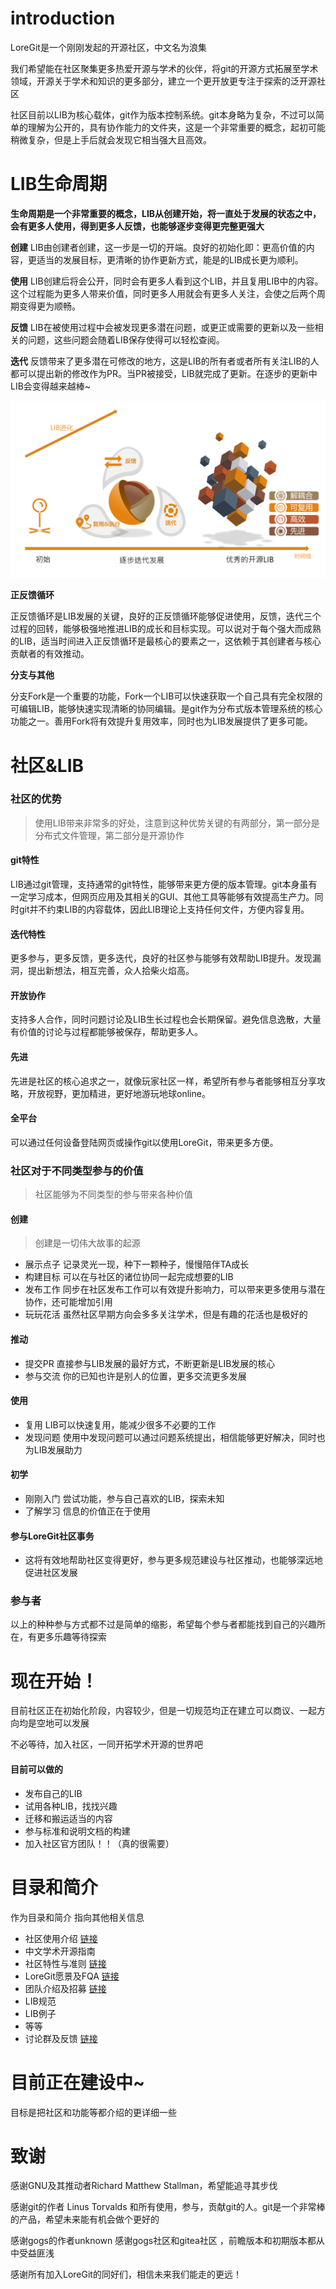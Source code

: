 # introduction

LoreGit是一个刚刚发起的开源社区，中文名为浪集

我们希望能在社区聚集更多热爱开源与学术的伙伴，将git的开源方式拓展至学术领域，开源关于学术和知识的更多部分，建立一个更开放更专注于探索的泛开源社区

社区目前以LIB为核心载体，git作为版本控制系统。git本身略为复杂，不过可以简单的理解为公开的，具有协作能力的文件夹，这是一个非常重要的概念，起初可能稍微复杂，但是上手后就会发现它相当强大且高效。

# LIB生命周期       

 **生命周期是一个非常重要的概念，LIB从创建开始，将一直处于发展的状态之中，会有更多人使用，得到更多人反馈，也能够逐步变得更完整更强大**

**创建**  LIB由创建者创建，这一步是一切的开端。良好的初始化即：更高价值的内容，更适当的发展目标，更清晰的协作更新方式，能是的LIB成长更为顺利。

**使用**  LIB创建后将会公开，同时会有更多人看到这个LIB，并且复用LIB中的内容。这个过程能为更多人带来价值，同时更多人用就会有更多人关注，会使之后两个周期变得更为顺畅。

**反馈**  LIB在被使用过程中会被发现更多潜在问题，或更正或需要的更新以及一些相关的问题，这些问题会随着LIB保存使得可以轻松查阅。

**迭代**  反馈带来了更多潜在可修改的地方，这是LIB的所有者或者所有关注LIB的人都可以提出新的修改作为PR。当PR被接受，LIB就完成了更新。在逐步的更新中LIB会变得越来越棒~

![基本插图](./插图等附件/LIB迭代简介.png)

**正反馈循环**

正反馈循环是LIB发展的关键，良好的正反馈循环能够促进使用，反馈，迭代三个过程的回转，能够极强地推进LIB的成长和目标实现。可以说对于每个强大而成熟的LIB，适当时间进入正反馈循环是最核心的要素之一，这依赖于其创建者与核心贡献者的有效推动。

**分支与其他**

分支Fork是一个重要的功能，Fork一个LIB可以快速获取一个自己具有完全权限的可编辑LIB，能够快速实现清晰的协同编辑。是git作为分布式版本管理系统的核心功能之一。善用Fork将有效提升复用效率，同时也为LIB发展提供了更多可能。



# 社区&LIB

### 社区的优势

> 使用LIB带来非常多的好处，注意到这种优势关键的有两部分，第一部分是分布式文件管理，第二部分是开源协作
>

#### git特性

LIB通过git管理，支持通常的git特性，能够带来更方便的版本管理。git本身虽有一定学习成本，但网页应用及其相关的GUI、其他工具等能够有效提高生产力。同时git并不约束LIB的内容载体，因此LIB理论上支持任何文件，方便内容复用。

#### 迭代特性

更多参与，更多反馈，更多迭代，良好的社区参与能够有效帮助LIB提升。发现漏洞，提出新想法，相互完善，众人拾柴火焰高。

#### 开放协作

支持多人合作，同时问题讨论及LIB生长过程也会长期保留。避免信息逸散，大量有价值的讨论与过程都能够被保存，帮助更多人。

#### 先进

先进是社区的核心追求之一，就像玩家社区一样，希望所有参与者能够相互分享攻略，开放视野，更加精进，更好地游玩地球online。

#### 全平台

可以通过任何设备登陆网页或操作git以使用LoreGit，带来更多方便。



### 社区对于不同类型参与的价值

> 社区能够为不同类型的参与带来各种价值

#### 创建

> 创建是一切伟大故事的起源

- 展示点子  记录灵光一现，种下一颗种子，慢慢陪伴TA成长
- 构建目标  可以在与社区的诸位协同一起完成想要的LIB
- 发布工作  同步在社区发布工作可以有效提升影响力，可以带来更多使用与潜在协作，还可能增加引用
- 玩玩花活  虽然社区早期方向会多多关注学术，但是有趣的花活也是极好的

#### 推动

- 提交PR  直接参与LIB发展的最好方式，不断更新是LIB发展的核心
- 参与交流  你的已知也许是别人的位置，更多交流更多发展

#### 使用

- 复用  LIB可以快速复用，能减少很多不必要的工作
- 发现问题  使用中发现问题可以通过问题系统提出，相信能够更好解决，同时也为LIB发展助力

#### 初学

- 刚刚入门  尝试功能，参与自己喜欢的LIB，探索未知
- 了解学习  信息的价值正在于使用

#### 参与LoreGit社区事务

- 这将有效地帮助社区变得更好，参与更多规范建设与社区推动，也能够深远地促进社区发展

### 参与者

以上的种种参与方式都不过是简单的缩影，希望每个参与者都能找到自己的兴趣所在，有更多乐趣等待探索



# 现在开始！

目前社区正在初始化阶段，内容较少，但是一切规范均正在建立可以商议、一起方向均是空地可以发展

不必等待，加入社区，一同开拓学术开源的世界吧



#### 目前可以做的

- 发布自己的LIB
- 试用各种LIB，找找兴趣
- 迁移和搬运适当的内容
- 参与标准和说明文档的构建
- 加入社区官方团队！！（真的很需要）





# 目录和简介

作为目录和简介  指向其他相关信息

- 社区使用介绍 [链接](https://loregit.com/LoreGit/guide)
- 中文学术开源指南
- 社区特性与准则 [链接](./LoreGit社区特性及准则.md)
- LoreGit愿景及FQA  [链接](./愿景&FQA.md)
- 团队介绍及招募  [链接](./关于我们.md)
- LIB规范
- LIB例子
- 等等
- 讨论群及反馈 [链接](./讨论群及反馈.md)







# 目前正在建设中~

目标是把社区和功能等都介绍的更详细一些



# 致谢

感谢GNU及其推动者Richard Matthew Stallman，希望能追寻其步伐  

感谢git的作者 Linus Torvalds 和所有使用，参与，贡献git的人。git是一个非常棒的产品，希望未来能有机会做个更好的

感谢gogs的作者unknown  感谢gogs社区和gitea社区 ，前瞻版本和初期版本都从中受益匪浅

感谢所有加入LoreGit的同好们，相信未来我们能走的更远！


